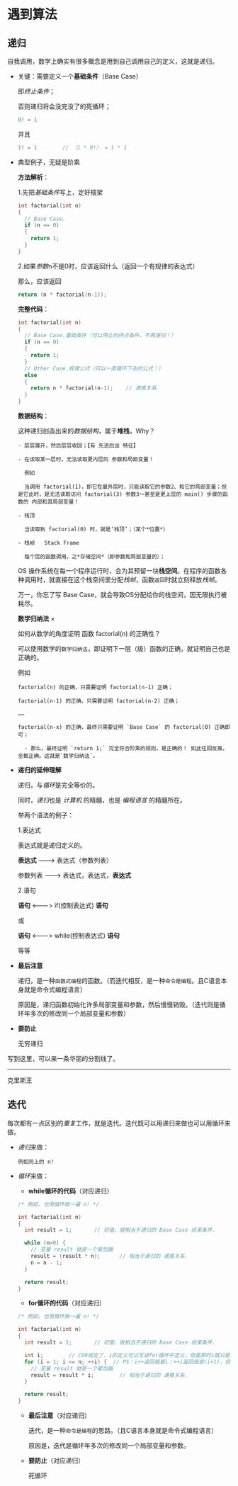 遇到算法
============================

递归
----------

自我调用，数学上确实有很多概念是用到自己调用自己的定义，这就是递归。

  - 关键：需要定义一个**基础条件**（Base Case）

    即*终止条件*；

    否则递归将会没完没了的死循环；

    ```c
    0! = 1
    ```

    并且

    ```c
    1! = 1        // （1 * 0!） = 1 * 1
    ```

  - 典型例子，无疑是阶乘

    **方法解析**：

      1.先把*基础条件*写上，定好框架

      `````c
      int factorial(int n)
      {
        // Base Case.
        if (n == 0)
        {
          return 1;
        }
      }
      `````

      2.如果*参数*n不是0时，应该返回什么（返回一个有规律的表达式）

      那么，应该返回

      ```c
      return (n * factorial(n-1));
      ```

    **完整代码**：

      `````c
      int factorial(int n)
      {
        // Base Case.基础条件（可以停止的终点条件，不再递归！）
        if (n == 0)
        {
          return 1;
        }
        // Other Case.规律公式（可以一直循环下去的公式！）
        else
        {
          return n * factorial(n-1);    // 递推关系
        }
      }
      `````

    **数据结构**：

      这种递归创造出来的*数据结构*，属于**堆栈**，Why？

        - 层层展开，然后层层收回；【有 先进后出 特征】

        - 在读取某一层时，无法读取更内层的 参数和局部变量！

          例如

          当调用 factorial(1)，即它在最外层时，只能读取它的参数2、和它的局部变量；但是它此时，是无法读取访问 factorial(3) 参数3～甚至是更上层的 main() 步骤的函数的 内部和其局部变量！

        - 栈顶

          当读取到 factorial(0) 时，就是‘栈顶’；（某个*位置*）

        - 栈帧   Stack Frame

          每个层的函数调用，之*存储空间*（即参数和局部变量的）；

      OS 操作系统在每一个程序运行时，会为其预留一块**栈空间**。在程序的函数各种调用时，就直接在这个栈空间里分配*栈帧*，函数`返回`时就立刻释放*栈帧*。

      万一，你忘了写 Base Case，就会导致OS分配给你的栈空间，因无限执行被耗尽。

    **数学归纳法** ×

      如何从数学的角度证明 函数 factorial(n) 的正确性？

      可以使用数学的`数学归纳法`，即证明下一层（级）函数的正确，就证明自己也是正确的。

      例如

        factorial(n) 的正确，只需要证明 factorial(n-1) 正确；

        factorial(n-1) 的正确，只需要证明 factorial(n-2) 正确；

        ……

        factorial(n-x) 的正确，最终只需要证明 `Base Case` 的 factorial(0) 正确即可；

          - 那么，最终证明 `return 1;` 完全符合阶乘的规则，是正确的！ 如此往回反推，全都正确。这就是`数学归纳法`。

  - **递归的延伸理解**

    递归，与*循环*是完全等价的。

    同时，*递归*也是 *计算机* 的精髓，也是 *编程语言* 的精髓所在。

    举两个语法的例子：

      1.表达式

      表达式就是递归定义的。

      **表达式** ---> 表达式（参数列表）

      参数列表 ---> 表达式，表达式，**表达式**

      2.语句

      **语句** <---> if(控制表达式) **语句**

      或

      **语句** <---> while(控制表达式) **语句**

      等等

  - **最后注意**

    递归，是一种`函数式编程`的函数。（而迭代相反，是一种`命令是编程`。且C语言本身就是命令式编程语言）

    原因是，递归函数初始化许多局部变量和参数，然后慢慢销毁。（迭代则是循环年多次的修改同一个局部变量和参数）

  - **要防止**

    无穷递归

写到这里，可以来一条华丽的分割线了。
***
克里斯王


迭代
----------

每次都有一点区别的*重复*工作，就是迭代。迭代既可以用递归来做也可以用循环来做。

  - *递归*来做：

    ```例如同上的 n!```

  - *循环*来做：

    - **while循环的代码**（对应递归）

    ```c
    /* 例如，也用循环做一遍 n! */

    int factorial(int n)
    {
      int result = 1;       // 初值，就相当于递归的 Base Case 结束条件.

      while (n>0) {
        // 变量 result 就是一个累加器
        result = (result * n);      // 相当于递归的 递推关系.
        n = n - 1;
      }

      return result;
    }
    ```

    - **for循环的代码**（对应递归）

    ```c
    /* 例如，也用循环做一遍 n! */

    int factorial(int n)
    {
      int result = 1;       // 初值，就相当于递归的 Base Case 结束条件.

      int i;        // C99规定了，i的定义可以写进for循环中定义，但是那时i就只是for语句块的局部变量了！（而非factorial函数中的局部变量！！）而且，使用如此C99定义i进入for，那gcc编译时还需要声明使用C99规则：加 -std=c99，对于老版本gcc来说必须如此。
      for (i = 1; i <= n; ++i) {  // PS：i++返回值是i；++i返回值是(i+1)，但两者会把变量i=i+1
        // 变量 result 就是一个累加器
        result = result * i;        // 相当于递归的 递推关系.
      }

      return result;
    }
    ```

    - **最后注意**（对应递归）

      迭代，是一种`命令是编程`的思路。（且C语言本身就是命令式编程语言）

      原因是，迭代是循环年多次的修改同一个局部变量和参数。

    - **要防止**（对应递归）

      死循环
